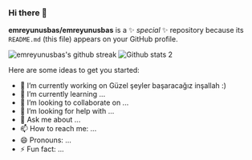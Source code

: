 ### Hi there 👋

**emreyunusbas/emreyunusbas** is a ✨ _special_ ✨ repository because its `README.md` (this file) appears on your GitHub profile.


![emreyunusbas's github streak](https://github-readme-streak-stats.herokuapp.com/?user=emreyunusbas&theme=blue-green)
![Github stats 2](https://github-readme-stats.vercel.app/api?username=emreyunusbas&show_icons=true&theme=radical)

Here are some ideas to get you started:

- 🔭 I’m currently working on Güzel şeyler başaracağız inşallah :)
- 🌱 I’m currently learning ...
- 👯 I’m looking to collaborate on ...
- 🤔 I’m looking for help with ...
- 💬 Ask me about ...
- 📫 How to reach me: ...
- 😄 Pronouns: ...
- ⚡ Fun fact: ...
